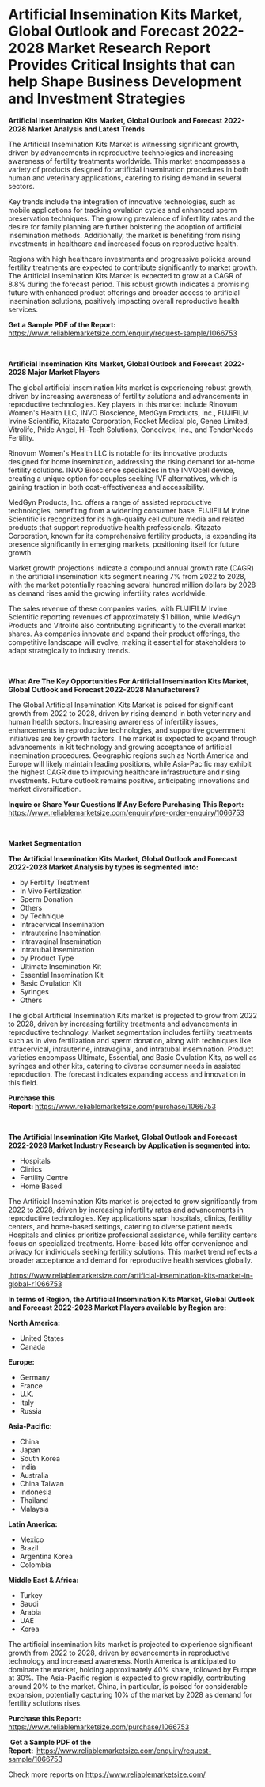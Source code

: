 <p><h1>Artificial Insemination Kits Market, Global Outlook and Forecast 2022-2028 Market Research Report Provides Critical Insights that can help Shape Business Development and Investment Strategies</h1></p><p><strong>Artificial Insemination Kits Market, Global Outlook and Forecast 2022-2028 Market Analysis and Latest Trends</strong></p>
<p><p>The Artificial Insemination Kits Market is witnessing significant growth, driven by advancements in reproductive technologies and increasing awareness of fertility treatments worldwide. This market encompasses a variety of products designed for artificial insemination procedures in both human and veterinary applications, catering to rising demand in several sectors. </p><p>Key trends include the integration of innovative technologies, such as mobile applications for tracking ovulation cycles and enhanced sperm preservation techniques. The growing prevalence of infertility rates and the desire for family planning are further bolstering the adoption of artificial insemination methods. Additionally, the market is benefiting from rising investments in healthcare and increased focus on reproductive health.</p><p>Regions with high healthcare investments and progressive policies around fertility treatments are expected to contribute significantly to market growth. The Artificial Insemination Kits Market is expected to grow at a CAGR of 8.8% during the forecast period. This robust growth indicates a promising future with enhanced product offerings and broader access to artificial insemination solutions, positively impacting overall reproductive health services.</p></p>
<p><strong>Get a Sample PDF of the Report:&nbsp;</strong> <a href="https://www.reliablemarketsize.com/enquiry/request-sample/1066753?utm_campaign=3525&utm_medium=2&utm_source=Github&utm_content=ia&utm_term=21032025&utm_id=artificial-insemination-kits-market-global-outlook-and-forecast-2022-2028">https://www.reliablemarketsize.com/enquiry/request-sample/1066753</a></p>
<p>&nbsp;</p>
<p><strong>Artificial Insemination Kits Market, Global Outlook and Forecast 2022-2028 Major Market Players</strong></p>
<p><p>The global artificial insemination kits market is experiencing robust growth, driven by increasing awareness of fertility solutions and advancements in reproductive technologies. Key players in this market include Rinovum Women's Health LLC, INVO Bioscience, MedGyn Products, Inc., FUJIFILM Irvine Scientific, Kitazato Corporation, Rocket Medical plc, Genea Limited, Vitrolife, Pride Angel, Hi-Tech Solutions, Conceivex, Inc., and TenderNeeds Fertility.</p><p>Rinovum Women's Health LLC is notable for its innovative products designed for home insemination, addressing the rising demand for at-home fertility solutions. INVO Bioscience specializes in the INVOcell device, creating a unique option for couples seeking IVF alternatives, which is gaining traction in both cost-effectiveness and accessibility.</p><p>MedGyn Products, Inc. offers a range of assisted reproductive technologies, benefiting from a widening consumer base. FUJIFILM Irvine Scientific is recognized for its high-quality cell culture media and related products that support reproductive health professionals. Kitazato Corporation, known for its comprehensive fertility products, is expanding its presence significantly in emerging markets, positioning itself for future growth.</p><p>Market growth projections indicate a compound annual growth rate (CAGR) in the artificial insemination kits segment nearing 7% from 2022 to 2028, with the market potentially reaching several hundred million dollars by 2028 as demand rises amid the growing infertility rates worldwide.</p><p>The sales revenue of these companies varies, with FUJIFILM Irvine Scientific reporting revenues of approximately $1 billion, while MedGyn Products and Vitrolife also contributing significantly to the overall market shares. As companies innovate and expand their product offerings, the competitive landscape will evolve, making it essential for stakeholders to adapt strategically to industry trends.</p></p>
<p>&nbsp;</p>
<p><strong>What Are The Key Opportunities For Artificial Insemination Kits Market, Global Outlook and Forecast 2022-2028 Manufacturers?</strong></p>
<p><p>The Global Artificial Insemination Kits Market is poised for significant growth from 2022 to 2028, driven by rising demand in both veterinary and human health sectors. Increasing awareness of infertility issues, enhancements in reproductive technologies, and supportive government initiatives are key growth factors. The market is expected to expand through advancements in kit technology and growing acceptance of artificial insemination procedures. Geographic regions such as North America and Europe will likely maintain leading positions, while Asia-Pacific may exhibit the highest CAGR due to improving healthcare infrastructure and rising investments. Future outlook remains positive, anticipating innovations and market diversification.</p></p>
<p><strong>Inquire or Share Your Questions If Any Before Purchasing This Report:</strong> <a href="https://www.reliablemarketsize.com/enquiry/pre-order-enquiry/1066753?utm_campaign=3525&utm_medium=2&utm_source=Github&utm_content=ia&utm_term=21032025&utm_id=artificial-insemination-kits-market-global-outlook-and-forecast-2022-2028">https://www.reliablemarketsize.com/enquiry/pre-order-enquiry/1066753</a></p>
<p>&nbsp;</p>
<p><strong>Market Segmentation</strong></p>
<p><strong>The Artificial Insemination Kits Market, Global Outlook and Forecast 2022-2028 Market Analysis by types is segmented into:</strong></p>
<p><ul><li>by Fertility Treatment</li><li>In Vivo Fertilization</li><li>Sperm Donation</li><li>Others</li><li>by Technique</li><li>Intracervical Insemination</li><li>Intrauterine Insemination</li><li>Intravaginal Insemination</li><li>Intratubal Insemination</li><li>by Product Type</li><li>Ultimate Insemination Kit</li><li>Essential Insemination Kit</li><li>Basic Ovulation Kit</li><li>Syringes</li><li>Others</li></ul></p>
<p><p>The global Artificial Insemination Kits market is projected to grow from 2022 to 2028, driven by increasing fertility treatments and advancements in reproductive technology. Market segmentation includes fertility treatments such as in vivo fertilization and sperm donation, along with techniques like intracervical, intrauterine, intravaginal, and intratubal insemination. Product varieties encompass Ultimate, Essential, and Basic Ovulation Kits, as well as syringes and other kits, catering to diverse consumer needs in assisted reproduction. The forecast indicates expanding access and innovation in this field.</p></p>
<p><strong>Purchase this Report:&nbsp;</strong><a href="https://www.reliablemarketsize.com/purchase/1066753?utm_campaign=3525&utm_medium=2&utm_source=Github&utm_content=ia&utm_term=21032025&utm_id=artificial-insemination-kits-market-global-outlook-and-forecast-2022-2028">https://www.reliablemarketsize.com/purchase/1066753</a></p>
<p>&nbsp;</p>
<p><strong>The Artificial Insemination Kits Market, Global Outlook and Forecast 2022-2028 Market Industry Research by Application is segmented into:</strong></p>
<p><ul><li>Hospitals</li><li>Clinics</li><li>Fertility Centre</li><li>Home Based</li></ul></p>
<p><p>The Artificial Insemination Kits market is projected to grow significantly from 2022 to 2028, driven by increasing infertility rates and advancements in reproductive technologies. Key applications span hospitals, clinics, fertility centers, and home-based settings, catering to diverse patient needs. Hospitals and clinics prioritize professional assistance, while fertility centers focus on specialized treatments. Home-based kits offer convenience and privacy for individuals seeking fertility solutions. This market trend reflects a broader acceptance and demand for reproductive health services globally.</p></p>
<p><a href="https://www.reliablemarketsize.com/artificial-insemination-kits-market-in-global-r1066753?utm_campaign=3525&utm_medium=2&utm_source=Github&utm_content=ia&utm_term=21032025&utm_id=artificial-insemination-kits-market-global-outlook-and-forecast-2022-2028">&nbsp;https://www.reliablemarketsize.com/artificial-insemination-kits-market-in-global-r1066753</a></p>
<p><strong>In terms of Region, the Artificial Insemination Kits Market, Global Outlook and Forecast 2022-2028 Market Players available by Region are:</strong></p>
<p>
    <p> <strong> North America: </strong>
        <ul>
            <li>United States</li>
            <li>Canada</li>
        </ul>
        </p> 
    <p> <strong> Europe: </strong>
        <ul>
            <li>Germany</li>
            <li>France</li>
            <li>U.K.</li>
            <li>Italy</li>
            <li>Russia</li>
        </ul>
        </p> 
    <p> <strong> Asia-Pacific: </strong>
        <ul>
            <li>China</li>
            <li>Japan</li>
            <li>South Korea</li>
            <li>India</li>
            <li>Australia</li>
            <li>China Taiwan</li>
            <li>Indonesia</li>
            <li>Thailand</li>
            <li>Malaysia</li>
        </ul>
        </p> 
    <p> <strong> Latin America: </strong>
        <ul>
            <li>Mexico</li>
            <li>Brazil</li>
            <li>Argentina Korea</li>
            <li>Colombia</li>
        </ul>
        </p> 
    <p> <strong> Middle East & Africa: </strong>
        <ul>
            <li>Turkey</li>
            <li>Saudi</li>
            <li>Arabia</li>
            <li>UAE</li>
            <li>Korea</li>
        </ul>
    </p>
    </p>
<p><p>The artificial insemination kits market is projected to experience significant growth from 2022 to 2028, driven by advancements in reproductive technology and increased awareness. North America is anticipated to dominate the market, holding approximately 40% share, followed by Europe at 30%. The Asia-Pacific region is expected to grow rapidly, contributing around 20% to the market. China, in particular, is poised for considerable expansion, potentially capturing 10% of the market by 2028 as demand for fertility solutions rises.</p></p>
<p><strong>Purchase this Report: </strong><a href="https://www.reliablemarketsize.com/purchase/1066753?utm_campaign=3525&utm_medium=2&utm_source=Github&utm_content=ia&utm_term=21032025&utm_id=artificial-insemination-kits-market-global-outlook-and-forecast-2022-2028">https://www.reliablemarketsize.com/purchase/1066753</a></p>
<p>&nbsp;<strong>Get a Sample PDF of the Report:&nbsp;&nbsp;</strong><a href="https://www.reliablemarketsize.com/enquiry/request-sample/1066753?utm_campaign=3525&utm_medium=2&utm_source=Github&utm_content=ia&utm_term=21032025&utm_id=artificial-insemination-kits-market-global-outlook-and-forecast-2022-2028">https://www.reliablemarketsize.com/enquiry/request-sample/1066753</a></p>
<p><strong></strong></p>
<p>Check more reports on <a href="https://www.reliablemarketsize.com/?utm_campaign=3525&utm_medium=2&utm_source=Github&utm_content=ia&utm_term=21032025&utm_id=artificial-insemination-kits-market-global-outlook-and-forecast-2022-2028">https://www.reliablemarketsize.com/</a></p>